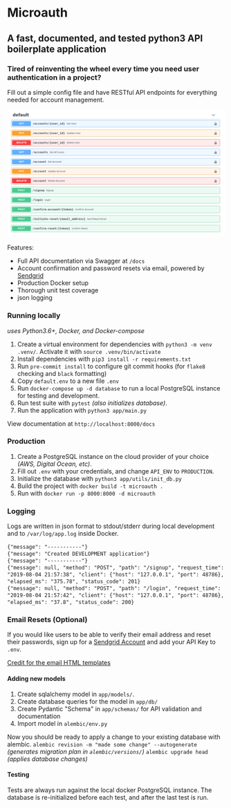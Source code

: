 
# Microauth
## A fast, documented, and tested python3 API boilerplate application

### Tired of reinventing the wheel every time you need user authentication in a project?

Fill out a simple config file and have RESTful API endpoints for everything needed for account management.

![Screenshot](./.github/documentation.png)


Features:

* Full API documentation via Swagger at `/docs`
* Account confirmation and password resets via email, powered by [Sendgrid](https://sendgrid.com)
* Production Docker setup
* Thorough unit test coverage
* json logging

### Running locally

_uses Python3.6+, Docker, and Docker-compose_

1.  Create a virtual environment for dependencies with `python3 -m venv .venv/`. Activate it with `source .venv/bin/activate`
2.  Install dependencies with `pip3 install -r requirements.txt`
3.  Run `pre-commit install` to configure git commit hooks (for `flake8` checking and `black` formatting)
4.  Copy `default.env` to a new file `.env`
5.  Run `docker-compose up -d database` to run a local PostgreSQL instance for testing and development.
6.  Run test suite with `pytest` _(also initializes database)_.
7.  Run the application with `python3 app/main.py`

View documentation at `http://localhost:8000/docs`

### Production

1.  Create a PostgreSQL instance on the cloud provider of your choice _(AWS, Digital Ocean, etc)_.
2.  Fill out `.env` with your credentials, and change `API_ENV` to `PRODUCTION`.
3.  Initialize the database with `python3 app/utils/init_db.py`
4.  Build the project with `docker build -t microauth .`
5.  Run with `docker run -p 8000:8000 -d microauth`


### Logging

Logs are written in json format to stdout/stderr during local development and to `/var/log/app.log` inside Docker.

```
{"message": "-----------"}
{"message": "Created DEVELOPMENT application"}
{"message": "-----------"}
{"message": null, "method": "POST", "path": "/signup", "request_time": "2019-08-04 21:57:38", "client": {"host": "127.0.0.1", "port": 48786}, "elapsed_ms": "375.78", "status_code": 201}
{"message": null, "method": "POST", "path": "/login", "request_time": "2019-08-04 21:57:42", "client": {"host": "127.0.0.1", "port": 48786}, "elapsed_ms": "37.8", "status_code": 200}
```

### Email Resets (Optional)

If you would like users to be able to verify their email address and reset their passwords, sign up for a [Sendgrid Account](https://sendgrid.com) and add your API Key to `.env`.

[Credit for the email HTML templates](https://github.com/wildbit/postmark-templates)


#### Adding new models

1. Create sqlalchemy model in `app/models/`.
2. Create database queries for the model in `app/db/`
3. Create Pydantic "Schema" in `app/schemas/` for API validation and documentation
4. Import model in `alembic/env.py`

Now you should be ready to apply a change to your existing database with alembic.
`alembic revision -m "made some change" --autogenerate` _(generates migration plan in `alembic/versions/`)_
`alembic upgrade head` _(applies database changes)_


#### Testing

Tests are always run against the local docker PostgreSQL instance. The database is re-initialized before each test, and after the last test is run.